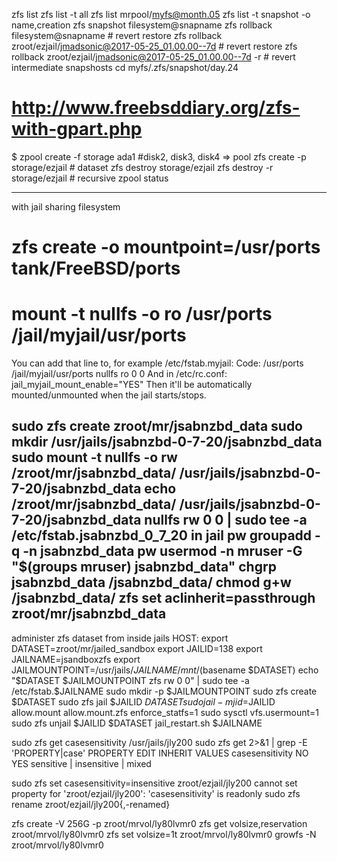 zfs list
zfs list -t all
zfs list mrpool/myfs@month.05
zfs list -t snapshot -o name,creation
zfs snapshot filesystem@snapname
zfs rollback filesystem@snapname # revert restore
zfs rollback zroot/ezjail/jmadsonic@2017-05-25_01.00.00--7d # revert restore 
zfs rollback zroot/ezjail/jmadsonic@2017-05-25_01.00.00--7d -r # revert intermediate snapshosts
cd myfs/.zfs/snapshot/day.24

# http://www.freebsddiary.org/zfs-with-gpart.php
$ zpool create -f storage ada1 #disk2, disk3, disk4 => pool
zfs create -p storage/ezjail # dataset
zfs destroy storage/ezjail
zfs destroy -r storage/ezjail # recursive
zpool status

------------------------------------------------
with jail sharing filesystem
# zfs create -o mountpoint=/usr/ports tank/FreeBSD/ports
# mount -t nullfs -o ro /usr/ports /jail/myjail/usr/ports
You can add that line to, for example /etc/fstab.myjail:
Code:
/usr/ports                      /jail/myjail/usr/ports                nullfs  ro      0       0
And in /etc/rc.conf:
jail_myjail_mount_enable="YES"
Then it'll be automatically mounted/unmounted when the jail starts/stops. 

sudo zfs create             zroot/mr/jsabnzbd_data
sudo mkdir                                          /usr/jails/jsabnzbd-0-7-20/jsabnzbd_data
sudo mount -t nullfs -o rw /zroot/mr/jsabnzbd_data/ /usr/jails/jsabnzbd-0-7-20/jsabnzbd_data
echo                       /zroot/mr/jsabnzbd_data/ /usr/jails/jsabnzbd-0-7-20/jsabnzbd_data nullfs rw 0 0 | sudo tee -a /etc/fstab.jsabnzbd_0_7_20
in jail
pw groupadd -q -n jsabnzbd_data
pw usermod -n mruser -G "$(groups mruser) jsabnzbd_data"
chgrp jsabnzbd_data /jsabnzbd_data/
chmod g+w /jsabnzbd_data/
zfs set aclinherit=passthrough zroot/mr/jsabnzbd_data
------------------------------------------------

administer zfs dataset from inside jails
HOST:
export DATASET=zroot/mr/jailed_sandbox
export JAILID=138
export JAILNAME=jsandboxzfs
export JAILMOUNTPOINT=/usr/jails/${JAILNAME}/mnt/$(basename $DATASET)
echo "$DATASET $JAILMOUNTPOINT zfs rw 0 0" | sudo tee -a /etc/fstab.$JAILNAME
sudo mkdir -p $JAILMOUNTPOINT
sudo zfs create $DATASET
sudo zfs jail $JAILID $DATASET
sudo jail -m jid=$JAILID allow.mount allow.mount.zfs enforce_statfs=1
sudo sysctl vfs.usermount=1
sudo zfs unjail $JAILID $DATASET
jail_restart.sh $JAILNAME


sudo zfs get casesensitivity /usr/jails/jly200
sudo zfs get 2>&1 | grep -E 'PROPERTY|case'
	PROPERTY       EDIT  INHERIT   VALUES
		casesensitivity  NO      YES   sensitive | insensitive | mixed

sudo zfs set casesensitivity=insensitive zroot/ezjail/jly200
cannot set property for 'zroot/ezjail/jly200': 'casesensitivity' is readonly
sudo zfs rename zroot/ezjail/jly200{,-renamed}

zfs create -V 256G -p zroot/mrvol/ly80lvmr0
zfs get volsize,reservation zroot/mrvol/ly80lvmr0
zfs set volsize=1t zroot/mrvol/ly80lvmr0
growfs -N zroot/mrvol/ly80lvmr0
